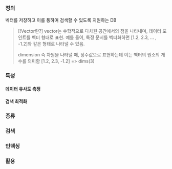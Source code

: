 
### 정의
벡터를 저장하고 이를 통하여 검색할 수 있도록 지원하는 DB

> [!Vector란?]
> vector는 수학적으로 다차원 공간에서의 점을 나타내며, 데이터 포인트를 벡터 형태로 표현. 예를 들어, 특정 문서를 벡터화하면 [1.2, 2.3, ... , -1.2]와 같은 형태로 나타낼 수 있음.
> 
> dimension 즉 차원을 나타낼 때, 상수값으로 표현하는데 이는 벡터의 원소의 개수를 의미함 
> [1.2, 2.3, -1.2] => dims(3) 

###  특성
#### 데이터 유사도 측정


#### 검색 최적화
### 종류


### 검색


### 인덱싱

### 활용

